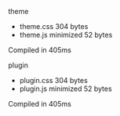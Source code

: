 theme

 - theme.css       304 bytes
 - theme.js       minimized       52 bytes

Compiled in 405ms

 plugin

 - plugin.css       304 bytes
 - plugin.js       minimized       52 bytes

Compiled in 405ms